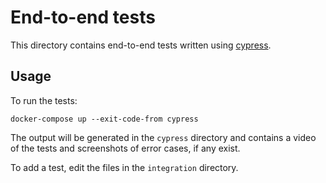 # End-to-end tests
This directory contains end-to-end tests written using [cypress](https://www.cypress.io/).

## Usage
To run the tests:
```
docker-compose up --exit-code-from cypress
```

The output will be generated in the `cypress` directory and contains a video of the tests and screenshots of error cases, if any exist.

To add a test, edit the files in the `integration` directory.